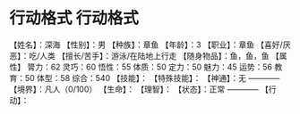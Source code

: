 # 行动格式 行动格式
【姓名】：深海
【性别】：男
【种族】：章鱼
【年龄】：3
【职业】：章鱼
【喜好/厌恶】：吃/人类
【擅长/苦手】：游泳/在陆地上行走
【随身物品】：鱼，鱼，鱼
【属性】
膂力：62
灵巧：60
悟性：55
体质：50
定力：50
魅力：45
运势：56
教育：50
体型：58
综合：540
【技能】：
【特殊技能】：
【神通】：无
————
【境界】：凡人（0/100）
【生命】：
【理智】：
【状态】：正常
————
【行动】：